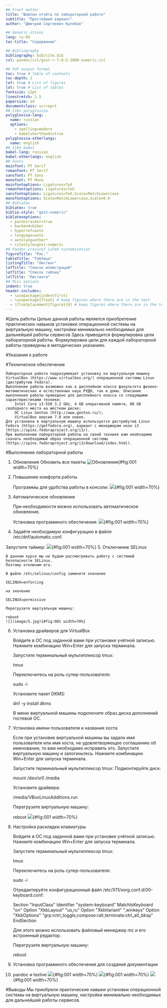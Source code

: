 ```yaml
---
## Front matter
title: "Шаблон отчёта по лабораторной работе"
subtitle: "Простейший вариант"
author: "Дмитрий Сергеевич Кулябов"

## Generic otions
lang: ru-RU
toc-title: "Содержание"

## Bibliography
bibliography: bib/cite.bib
csl: pandoc/csl/gost-r-7-0-5-2008-numeric.csl

## Pdf output format
toc: true # Table of contents
toc-depth: 2
lof: true # List of figures
lot: true # List of tables
fontsize: 12pt
linestretch: 1.5
papersize: a4
documentclass: scrreprt
## I18n polyglossia
polyglossia-lang:
  name: russian
  options:
	- spelling=modern
	- babelshorthands=true
polyglossia-otherlangs:
  name: english
## I18n babel
babel-lang: russian
babel-otherlangs: english
## Fonts
mainfont: PT Serif
romanfont: PT Serif
sansfont: PT Sans
monofont: PT Mono
mainfontoptions: Ligatures=TeX
romanfontoptions: Ligatures=TeX
sansfontoptions: Ligatures=TeX,Scale=MatchLowercase
monofontoptions: Scale=MatchLowercase,Scale=0.9
## Biblatex
biblatex: true
biblio-style: "gost-numeric"
biblatexoptions:
  - parentracker=true
  - backend=biber
  - hyperref=auto
  - language=auto
  - autolang=other*
  - citestyle=gost-numeric
## Pandoc-crossref LaTeX customization
figureTitle: "Рис."
tableTitle: "Таблица"
listingTitle: "Листинг"
lofTitle: "Список иллюстраций"
lotTitle: "Список таблиц"
lolTitle: "Листинги"
## Misc options
indent: true
header-includes:
  - \usepackage{indentfirst}
  - \usepackage{float} # keep figures where there are in the text
  - \floatplacement{figure}{H} # keep figures where there are in the text
---
```


#Цель работы
Целью данной работы является приобретение практических навыков установки операционной системы на виртуальную машину, настройки минимально необходимых для дальнейшей работы сервисов
Здесь приводится формулировка цели лабораторной работы. Формулировки цели для каждой лабораторной работы приведены в методических указаниях.

#Указания к работе

#Техническое обеспечение

    Лабораторная работа подразумевает установку на виртуальную машину VirtualBox (https://www.virtualbox.org/) операционной системы Linux (дистрибутив Fedora).
    Выполнение работы возможно как в дисплейном классе факультета физико-математических и естественных наук РУДН, так и дома. Описание выполнения работы приведено для дисплейного класса со следующими характеристиками техники:
        Intel Core i3-550 3.2 GHz, 4 GB оперативной памяти, 80 GB свободного места на жёстком диске;
        ОС Linux Gentoo (http://www.gentoo.ru/);
        VirtualBox версии 7.0 или новее.
    Для установки в виртуальную машину используется дистрибутив Linux Fedora (https://getfedora.org), вариант с менеджером окон i3 (https://spins.fedoraproject.org/i3/).
    При выполнении лабораторной работы на своей технике вам необходимо скачать необходимый образ операционной системы (https://spins.fedoraproject.org/i3/download/index.html).



#Выполнение лабораторной работы

1. Обновления
Обновить все пакеты 
 ![Обновления](image/1.jpg){#fig:001 width=70%} 

2. Повышение комфорта работы

    Программы для удобства работы в консоли:
    ![](image/2.jpg){#fig:001 width=70%} 
3. Автоматическое обновление

    При необходимости можно использовать автоматическое обновление.

    Установка программного обеспечения:
  ![](image/3.jpg){#fig:001 width=70%} 
4. Задаёте необходимую конфигурацию в файле /etc/dnf/automatic.conf.

Запустите таймер:
![](image/4.jpg){#fig:001 width=70%} 
5. Отключение SELinux

    В данном курсе мы не будем рассматривать работу с системой безопасности SELinux.
    Поэтому отключим его.

    В файле /etc/selinux/config замените значение

    SELINUX=enforcing

    на значение

    SELINUX=permissive

    Перегрузите виртуальную машину:

    reboot
    ![](image/5.jpg){#fig:001 width=70%} 
6. Установка драйверов для VirtualBox

    Войдите в ОС под заданной вами при установке учётной записью.
    Нажмите комбинацию Win+Enter для запуска терминала.

    Запустите терминальный мультиплексор tmux:

    tmux

    Переключитесь на роль супер-пользователя:

    sudo -i

    Установите пакет DKMS:

    dnf -y install dkms

    В меню виртуальной машины подключите образ диска дополнений гостевой ОС.
   
7. Установка имени пользователя и названия хоста

    Если при установке виртуальной машины вы задали имя пользователя или имя хоста, не удовлетворяющее соглашению об именовании, то вам необходимо исправить это.
    Запустите виртуальную машину и залогиньтесь.
    Нажмите комбинацию Win+Enter для запуска терминала.

    Запустите терминальный мультиплексор tmux:
    Подмонтируйте диск:

    mount /dev/sr0 /media

    Установите драйвера:

    /media/VBoxLinuxAdditions.run

    Перегрузите виртуальную машину:

    reboot
   ![](image/5.jpg){#fig:001 width=70%} 

8. Настройка раскладки клавиатуры

    Войдите в ОС под заданной вами при установке учётной записью.
    Нажмите комбинацию Win+Enter для запуска терминала.

    Запустите терминальный мультиплексор tmux:

    tmux

    Переключитесь на роль супер-пользователя:

    sudo -i

    Отредактируйте конфигурационный файл /etc/X11/xorg.conf.d/00-keyboard.conf:

    Section "InputClass"
            Identifier "system-keyboard"
            MatchIsKeyboard "on"
            Option "XkbLayout" "us,ru"
            Option "XkbVariant" ",winkeys"
            Option "XkbOptions" "grp:rctrl_toggle,compose:ralt,terminate:ctrl_alt_bksp"
    EndSection

    Для этого можно использовать файловый менеджер mc и его встроенный редактор.

    Перегрузите виртуальную машину:

    reboot

9. Установка программного обеспечения для создания документации

10. pandoc и texlive
![](image/11.jpg){#fig:001 width=70%}
![](image/12.jpg){#fig:001 width=70%} 
![](image/10.jpg){#fig:001 width=70%} 


#Выводы
Мы приобрели практические навыки установки операционной системы на виртуальную машину, настройки минимально необходимых для дальнейшей работы сервисов.

